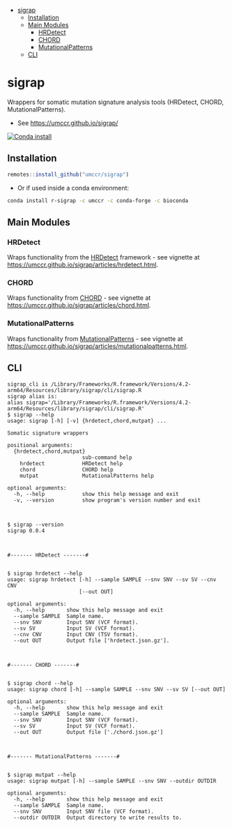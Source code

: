 
-   <a href="#sigrap" id="toc-sigrap">sigrap</a>
    -   <a href="#installation" id="toc-installation">Installation</a>
    -   <a href="#main-modules" id="toc-main-modules">Main Modules</a>
        -   <a href="#hrdetect" id="toc-hrdetect">HRDetect</a>
        -   <a href="#chord" id="toc-chord">CHORD</a>
        -   <a href="#mutationalpatterns"
            id="toc-mutationalpatterns">MutationalPatterns</a>
    -   <a href="#cli" id="toc-cli">CLI</a>

<!-- README.md is generated from README.Rmd. Please edit that file -->

# sigrap

Wrappers for somatic mutation signature analysis tools (HRDetect, CHORD,
MutationalPatterns).

-   See <https://umccr.github.io/sigrap/>

<!-- badges: start -->

[![Conda
install](https://anaconda.org/umccr/r-sigrap/badges/installer/conda.svg)](https://anaconda.org/umccr/r-sigrap)
<!-- badges: end -->

## Installation

``` r
remotes::install_github("umccr/sigrap")
```

-   Or if used inside a conda environment:

``` bash
conda install r-sigrap -c umccr -c conda-forge -c bioconda
```

## Main Modules

### HRDetect

Wraps functionality from the
[HRDetect](https://github.com/Nik-Zainal-Group/signature.tools.lib)
framework - see vignette at
<https://umccr.github.io/sigrap/articles/hrdetect.html>.

### CHORD

Wraps functionality from
[CHORD](https://github.com/UMCUGenetics/CHORD) - see vignette at
<https://umccr.github.io/sigrap/articles/chord.html>.

### MutationalPatterns

Wraps functionality from
[MutationalPatterns](https://github.com/UMCUGenetics/MutationalPatterns) -
see vignette at
<https://umccr.github.io/sigrap/articles/mutationalpatterns.html>.

## CLI

    sigrap_cli is /Library/Frameworks/R.framework/Versions/4.2-arm64/Resources/library/sigrap/cli/sigrap.R 
    sigrap alias is: 
    alias sigrap='/Library/Frameworks/R.framework/Versions/4.2-arm64/Resources/library/sigrap/cli/sigrap.R'
    $ sigrap --help
    usage: sigrap [-h] [-v] {hrdetect,chord,mutpat} ...

    Somatic signature wrappers

    positional arguments:
      {hrdetect,chord,mutpat}
                            sub-command help
        hrdetect            HRDetect help
        chord               CHORD help
        mutpat              MutationalPatterns help

    optional arguments:
      -h, --help            show this help message and exit
      -v, --version         show program's version number and exit



    $ sigrap --version
    sigrap 0.0.4



    #------- HRDetect -------#


    $ sigrap hrdetect --help
    usage: sigrap hrdetect [-h] --sample SAMPLE --snv SNV --sv SV --cnv CNV
                           [--out OUT]

    optional arguments:
      -h, --help       show this help message and exit
      --sample SAMPLE  Sample name.
      --snv SNV        Input SNV (VCF format).
      --sv SV          Input SV (VCF format).
      --cnv CNV        Input CNV (TSV format).
      --out OUT        Output file ['hrdetect.json.gz'].



    #------- CHORD -------#


    $ sigrap chord --help
    usage: sigrap chord [-h] --sample SAMPLE --snv SNV --sv SV [--out OUT]

    optional arguments:
      -h, --help       show this help message and exit
      --sample SAMPLE  Sample name.
      --snv SNV        Input SNV (VCF format).
      --sv SV          Input SV (VCF format).
      --out OUT        Output file ['./chord.json.gz']



    #------- MutationalPatterns -------#


    $ sigrap mutpat --help
    usage: sigrap mutpat [-h] --sample SAMPLE --snv SNV --outdir OUTDIR

    optional arguments:
      -h, --help       show this help message and exit
      --sample SAMPLE  Sample name.
      --snv SNV        Input SNV file (VCF format).
      --outdir OUTDIR  Output directory to write results to.
